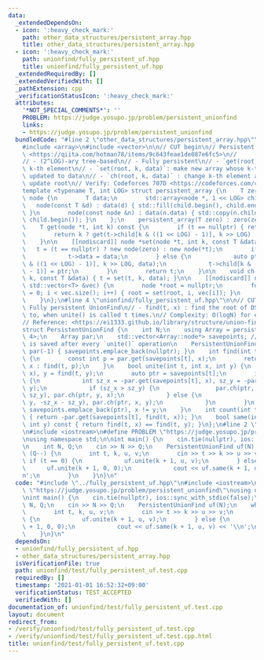 ```yaml
---
data:
  _extendedDependsOn:
  - icon: ':heavy_check_mark:'
    path: other_data_structures/persistent_array.hpp
    title: other_data_structures/persistent_array.hpp
  - icon: ':heavy_check_mark:'
    path: unionfind/fully_persistent_uf.hpp
    title: unionfind/fully_persistent_uf.hpp
  _extendedRequiredBy: []
  _extendedVerifiedWith: []
  _pathExtension: cpp
  _verificationStatusIcon: ':heavy_check_mark:'
  attributes:
    '*NOT_SPECIAL_COMMENTS*': ''
    PROBLEM: https://judge.yosupo.jp/problem/persistent_unionfind
    links:
    - https://judge.yosupo.jp/problem/persistent_unionfind
  bundledCode: "#line 2 \"other_data_structures/persistent_array.hpp\"\n#include <algorithm>\n\
    #include <array>\n#include <vector>\n\n// CUT begin\n// Persistent Array\n// Reference:\
    \ <https://qiita.com/hotman78/items/9c643feae1de087e6fc5>\n//            <https://ei1333.github.io/luzhiled/snippets/structure/persistent-array.html>\n\
    // - (2^LOG)-ary tree-based\n// - Fully persistent\n// - `get(root, k)`:  get\
    \ k-th element\n// - `set(root, k, data)`: make new array whose k-th element is\
    \ updated to data\n// - `ch(root, k, data)` : change k-th element and implicitly\
    \ update root\n// Verify: Codeforces 707D <https://codeforces.com/contest/707/problem/D>\n\
    template <typename T, int LOG> struct persistent_array {\n    T zero;\n    struct\
    \ node {\n        T data;\n        std::array<node *, 1 << LOG> child;\n     \
    \   node(const T &d) : data(d) { std::fill(child.begin(), child.end(), nullptr);\
    \ }\n        node(const node &n) : data(n.data) { std::copy(n.child.begin(), n.child.end(),\
    \ child.begin()); }\n    };\n    persistent_array(T zero) : zero(zero) {}\n\n\
    \    T get(node *t, int k) const {\n        if (t == nullptr) { return zero; }\n\
    \        return k ? get(t->child[k & ((1 << LOG) - 1)], k >> LOG) : t->data;\n\
    \    }\n\n    [[nodiscard]] node *set(node *t, int k, const T &data) {\n     \
    \   t = (t == nullptr) ? new node(zero) : new node(*t);\n        if (k == 0) {\n\
    \            t->data = data;\n        } else {\n            auto ptr = set(t->child[k\
    \ & ((1 << LOG) - 1)], k >> LOG, data);\n            t->child[k & ((1 << LOG)\
    \ - 1)] = ptr;\n        }\n        return t;\n    }\n\n    void ch(node *&t, int\
    \ k, const T &data) { t = set(t, k, data); }\n\n    [[nodiscard]] node *build(const\
    \ std::vector<T> &vec) {\n        node *root = nullptr;\n        for (size_t i\
    \ = 0; i < vec.size(); i++) { root = set(root, i, vec[i]); }\n        return root;\n\
    \    }\n};\n#line 4 \"unionfind/fully_persistent_uf.hpp\"\n\n// CUT begin\n//\
    \ Fully persistent UnionFind\n// - find(t, x) : find the root of DSU tree x belongs\
    \ to, when unite() is called t times.\n// Complexity: O(logN) for each query\n\
    // Reference: <https://ei1333.github.io/library/structure/union-find/persistent-union-find.cpp>\n\
    struct PersistentUnionFind {\n    int N;\n    using Array = persistent_array<int,\
    \ 4>;\n    Array par;\n    std::vector<Array::node*> savepoints; // Tree structure\
    \ is saved after every `unite()` operation\n    PersistentUnionFind(int N) : N(N),\
    \ par(-1) { savepoints.emplace_back(nullptr); }\n    int find(int t, int x) const\
    \ {\n        const int p = par.get(savepoints[t], x);\n        return p < 0 ?\
    \ x : find(t, p);\n    }\n    bool unite(int t, int x, int y) {\n        x = find(t,\
    \ x), y = find(t, y);\n        auto ptr = savepoints[t];\n        if (x != y)\
    \ {\n            int sz_x = -par.get(savepoints[t], x), sz_y = -par.get(savepoints[t],\
    \ y);\n            if (sz_x > sz_y) {\n                par.ch(ptr, x, -sz_x -\
    \ sz_y), par.ch(ptr, y, x);\n            } else {\n                par.ch(ptr,\
    \ y, -sz_x - sz_y), par.ch(ptr, x, y);\n            }\n        }\n        return\
    \ savepoints.emplace_back(ptr), x != y;\n    }\n    int count(int t, int x) const\
    \ { return -par.get(savepoints[t], find(t, x)); }\n    bool same(int t, int x,\
    \ int y) const { return find(t, x) == find(t, y); }\n};\n#line 2 \"unionfind/test/fully_persistent_uf.test.cpp\"\
    \n#include <iostream>\n#define PROBLEM \"https://judge.yosupo.jp/problem/persistent_unionfind\"\
    \nusing namespace std;\n\nint main() {\n    cin.tie(nullptr), ios::sync_with_stdio(false);\n\
    \n    int N, Q;\n    cin >> N >> Q;\n    PersistentUnionFind uf(N);\n    while\
    \ (Q--) {\n        int t, k, u, v;\n        cin >> t >> k >> u >> v;\n       \
    \ if (t == 0) {\n            uf.unite(k + 1, u, v);\n        } else {\n      \
    \      uf.unite(k + 1, 0, 0);\n            cout << uf.same(k + 1, u, v) << '\\\
    n';\n        }\n    }\n}\n"
  code: "#include \"../fully_persistent_uf.hpp\"\n#include <iostream>\n#define PROBLEM\
    \ \"https://judge.yosupo.jp/problem/persistent_unionfind\"\nusing namespace std;\n\
    \nint main() {\n    cin.tie(nullptr), ios::sync_with_stdio(false);\n\n    int\
    \ N, Q;\n    cin >> N >> Q;\n    PersistentUnionFind uf(N);\n    while (Q--) {\n\
    \        int t, k, u, v;\n        cin >> t >> k >> u >> v;\n        if (t == 0)\
    \ {\n            uf.unite(k + 1, u, v);\n        } else {\n            uf.unite(k\
    \ + 1, 0, 0);\n            cout << uf.same(k + 1, u, v) << '\\n';\n        }\n\
    \    }\n}\n"
  dependsOn:
  - unionfind/fully_persistent_uf.hpp
  - other_data_structures/persistent_array.hpp
  isVerificationFile: true
  path: unionfind/test/fully_persistent_uf.test.cpp
  requiredBy: []
  timestamp: '2021-01-01 16:52:32+09:00'
  verificationStatus: TEST_ACCEPTED
  verifiedWith: []
documentation_of: unionfind/test/fully_persistent_uf.test.cpp
layout: document
redirect_from:
- /verify/unionfind/test/fully_persistent_uf.test.cpp
- /verify/unionfind/test/fully_persistent_uf.test.cpp.html
title: unionfind/test/fully_persistent_uf.test.cpp
---
```

